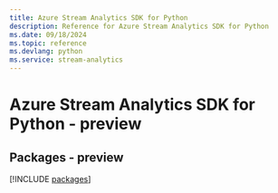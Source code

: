 ```yaml
---
title: Azure Stream Analytics SDK for Python
description: Reference for Azure Stream Analytics SDK for Python
ms.date: 09/18/2024
ms.topic: reference
ms.devlang: python
ms.service: stream-analytics
---
```

# Azure Stream Analytics SDK for Python - preview
## Packages - preview
[!INCLUDE [packages](stream-analytics-index.md)]